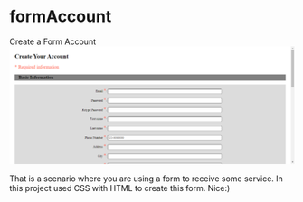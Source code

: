 # formAccount
Create a Form Account
![image](https://github.com/ERICK-ZABALA/formAccount/blob/main/CForm.png?raw=true)

That is a scenario where you are using a form to receive some service. In this project used CSS with HTML to create this form. Nice:)

